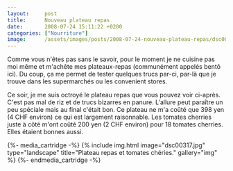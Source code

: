 ```yaml
---
layout:     post
title:      Nouveau plateau repas
date:       2008-07-24 15:11:22 +0200
categories: ["Nourriture"]
image:      /assets/images/posts/2008-07-24-nouveau-plateau-repas/dsc00317.jpg
---
```


Comme vous n'êtes pas sans le savoir, pour le moment je ne cuisine pas moi même et m'achête mes plateaux-repas
(communément appelés bentô ici). Du coup, ça me permet de tester quelques trucs par-ci, par-là que je trouve dans
les supermarchés ou les convenient stores.

<!--more-->

Ce soir, je me suis octroyé le plateau repas que vous pouvez voir ci-après. C'est pas mal de riz et de trucs
bizarres en panure. L'allure peut paraître un peu spéciale mais au final c'était bon. Ce plateau ne m'a coûté que
398 yen (4 CHF environ) ce qui est largement raisonnable. Les tomates cherries juste à côté m'ont coûté 200 yen (2
CHF environ) pour 18 tomates cherries. Elles étaient bonnes aussi.

{%- media_cartridge -%}
{% include img.html
    image="dsc00317.jpg"
    type="landscape"
    title="Plateau repas et tomates chéries."
    gallery="img"
%}
{%- endmedia_cartridge -%}

